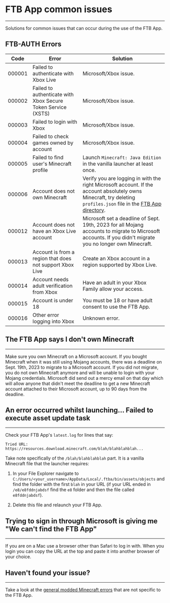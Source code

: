 # FTB App common issues

-----

Solutions for common issues that can occur during the use of the FTB App.

## FTB-AUTH Errors

| Code   | Error                                                           | Solution                                                                                                                                                                                                                       |
|--------|-----------------------------------------------------------------|--------------------------------------------------------------------------------------------------------------------------------------------------------------------------------------------------------------------------------|
| 000001 | Failed to authenticate with Xbox Live                           | Microsoft/Xbox issue.                                                                                                                                                                                                          |
| 000002 | Failed to authenticate with Xbox Secure Token Service (XSTS)    | Microsoft/Xbox issue.                                                                                                                                                                                                          |
| 000003 | Failed to login with Xbox                                       | Microsoft/Xbox issue.                                                                                                                                                                                                          |
| 000004 | Failed to check games owned by account                          | Microsoft/Xbox issue.                                                                                                                                                                                                          |
| 000005 | Failed to find user's Minecraft profile                         | Launch `Minecraft: Java Edition` in the vanilla launcher at least once.                                                                                                                                                        |
| 000006 | Account does not own Minecraft                                  | Verify you are logging in with the right Microsoft account. If the account absolutely owns Minecraft, try deleting `profiles.json` file in the [FTB App directory](launcher_ftb-app.md#find-the-default-directory-by-either).  |
| 000012 | Account does not have an Xbox Live account                      | Microsoft set a deadline of Sept. 19th, 2023 for all Mojang accounts to migrate to Microsoft accounts. If you didn't migrate you no longer own Minecraft.                                                                      |
| 000013 | Account is from a region that does not support Xbox Live        | Create an Xbox account in a region supported by Xbox Live.                                                                                                                                                                     |
| 000014 | Account needs adult verification from Xbox                      | Have an adult in your Xbox Family allow your access.                                                                                                                                                                           |
| 000015 | Account is under 18                                             | You must be 18 or have adult consent to use the FTB App.                                                                                                                                                                       |
| 000016 | Other error logging into Xbox                                   | Unknown error.                                                                                                                                                                                                                 |

## The FTB App says I don't own Minecraft

-----

Make sure you own Minecraft on a Microsoft account. If you bought Minecraft when it was still using Mojang accounts, there was a deadline on Sept. 19th, 2023 to migrate to a Microsoft account. If you did not migrate, you do not own Minecraft anymore and will be unable to login with your Mojang credentials. Microsoft did send out a mercy email on that day which will allow anyone that didn't meet the deadline to get a new Minecraft account attached to their Microsoft account, up to 90 days from the deadline.

## An error occurred whilst launching... Failed to execute asset update task

-----

Check your FTB App's `latest.log` for lines that say:

`Tried URL: https://resources.download.minecraft.com/blah/blahblahblah...`

Take note specifically of the `/blah/blahblahblah` part. It is a vanilla Minecraft file that the launcher requires:

1. In your File Explorer navigate to `C:/Users/<your_username>/AppData/Local/.ftba/bin/assets/objects` and find the folder with the first `blah` in your URL (if your URL ended in  `/e8/e8fddnjabdsf` find the `e8` folder and then the file called `e8fddnjabdsf`).

2. Delete this file and relaunch your FTB App.

## Trying to sign in through Microsoft is giving me "We can't find the FTB App"

-----

If you are on a Mac use a browser other than Safari to log in with. When you login you can copy the URL at the top and paste it into another browser of your choice.

## Haven't found your issue?

-----

Take a look at the [general modded Minecraft errors](./common-issues.md) that are not specific to the FTB App.
